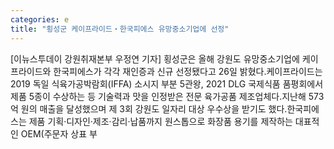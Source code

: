 ```yaml
---
categories: e
title: "횡성군 케이프라이드‧한국피에스 유망중소기업에 선정"
---
```

[이뉴스투데이 강원취재본부 우정연 기자] 횡성군은 올해 강원도 유망중소기업에 케이프라이드와 한국피에스가 각각 재인증과 신규 선정됐다고 26일 밝혔다.케이프라이드는 2019 독일 식육가공박람회(IFFA) 소시지 부분 5관왕, 2021 DLG 국제식품 품평회에서 제품 5종이 수상하는 등 기술력과 맛을 인정받은 전문 육가공품 제조업체다.지난해 573억 원의 매출을 달성했으며 제 3회 강원도 일자리 대상 우수상을 받기도 했다.한국피에스는 제품 기획‧디자인‧제조‧감리‧납품까지 원스톱으로 화장품 용기를 제작하는 대표적인 OEM(주문자 상표 부